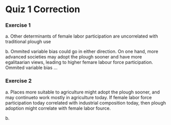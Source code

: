 # Quiz 1 Correction

### Exercise 1
a. Other determinants of female labor participation are uncorrelated with traditional plough use

b. Ommited variable bias could go in either direction. On one hand, more advanced societies may adopt the plough sooner and have more egalitaarian views, leading to higher femare labour force participation. Ommited variable bias ...

### Exercise 2
a. Places more suitable to agriculture might adopt the plough sooner, and may continueto work mostly in agriculture today. If female labor force participation today correlated with industrial composition today, then plough adoption might correlate with female labor fource.

b. 
